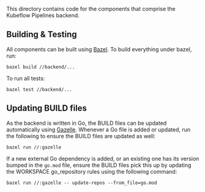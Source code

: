 This directory contains code for the components that comprise the Kubeflow
Pipelines backend.

## Building & Testing
All components can be built using [Bazel](https://bazel.build/). To build
everything under bazel, run:
```
bazel build //backend/...
```

To run all tests:
```
bazel test //backend/...
```

## Updating BUILD files
As the backend is written in Go, the BUILD files can be updated automatically
using [Gazelle](https://github.com/bazelbuild/bazel-gazelle). Whenever a Go
file is added or updated, run the following to ensure the BUILD files are
updated as well:
```
bazel run //:gazelle
```

If a new external Go dependency is added, or an existing one has its version
bumped in the `go.mod` file, ensure the BUILD files pick this up by updating
the WORKSPACE go_repository rules using the following command:
```
bazel run //:gazelle -- update-repos --from_file=go.mod
```